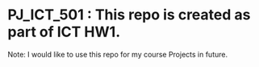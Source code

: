 # PJ_ICT_501 : This repo is created as part of ICT HW1.
Note: I would like to use this repo for my course Projects in future.
